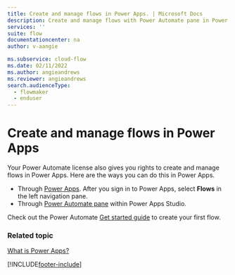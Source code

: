 ```yaml
---
title: Create and manage flows in Power Apps. | Microsoft Docs
description: Create and manage flows with Power Automate pane in Power Apps.
services: ''
suite: flow
documentationcenter: na
author: v-aangie

ms.subservice: cloud-flow
ms.date: 02/11/2022
ms.author: angieandrews
ms.reviewer: angieandrews
search.audienceType: 
  - flowmaker
  - enduser
---
```


# Create and manage flows in Power Apps

Your Power Automate license also gives you rights to create and manage flows in Power Apps. Here are the ways you can do this in Power Apps.

- Through [Power Apps](https://make.powerapps.com). After you sign in to Power Apps, select **Flows** in the left navigation pane.
- Through [Power Automate pane](/powerapps/maker/canvas-apps/working-with-flows) within Power Apps Studio.

Check out the Power Automate [Get started guide](getting-started.md) to create your first flow.

### Related topic
[What is Power Apps?](/powerapps/powerapps-overview)

[!INCLUDE[footer-include](includes/footer-banner.md)]
